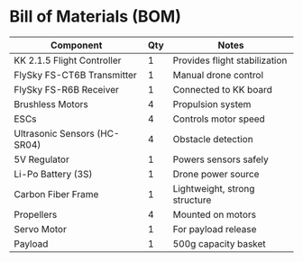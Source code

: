 # Bill of Materials (BOM)

| Component                     | Qty | Notes                                  |
|------------------------------|-----|----------------------------------------|
| KK 2.1.5 Flight Controller    | 1   | Provides flight stabilization           |
| FlySky FS-CT6B Transmitter   | 1   | Manual drone control                    |
| FlySky FS-R6B Receiver       | 1   | Connected to KK board                   |
| Brushless Motors             | 4   | Propulsion system                       |
| ESCs                         | 4   | Controls motor speed                    |
| Ultrasonic Sensors (HC-SR04) | 4   | Obstacle detection                      |
| 5V Regulator                 | 1   | Powers sensors safely                   |
| Li-Po Battery (3S)           | 1   | Drone power source                      |
| Carbon Fiber Frame           | 1   | Lightweight, strong structure           |
| Propellers                   | 4   | Mounted on motors                       |
| Servo Motor                  | 1   | For payload release                     |
| Payload                      | 1   | 500g capacity basket                    |